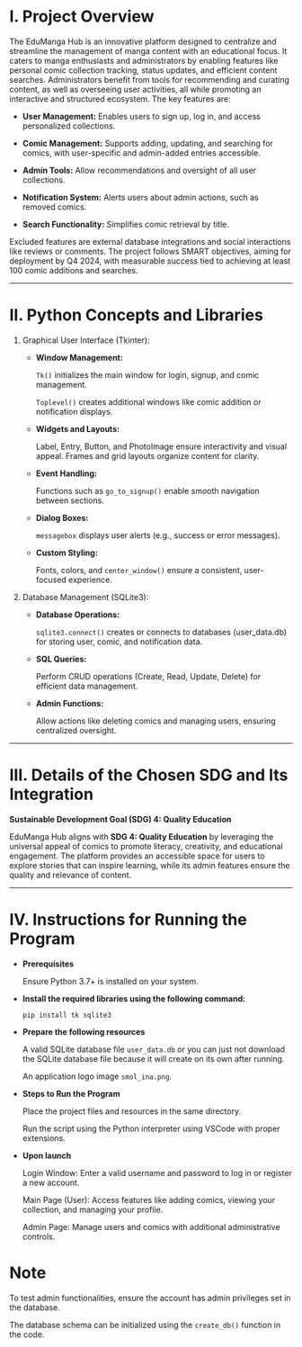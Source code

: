 # I. Project Overview

  The EduManga Hub is an innovative platform designed to centralize and streamline the management of manga content with an educational focus. It caters to manga enthusiasts and administrators by enabling features like personal comic collection tracking, status updates, and efficient content searches. Administrators benefit from tools for recommending and curating content, as well as overseeing user activities, all while promoting an interactive and structured ecosystem. The key features are:

  - **User Management:** Enables users to sign up, log in, and access personalized collections.
    
  - **Comic Management:** Supports adding, updating, and searching for comics, with user-specific and admin-added entries accessible.
    
  - **Admin Tools:** Allow recommendations and oversight of all user collections.
    
  - **Notification System:** Alerts users about admin actions, such as removed comics.
    
  - **Search Functionality:** Simplifies comic retrieval by title.

Excluded features are external database integrations and social interactions like reviews or comments. The project follows SMART objectives, aiming for deployment by Q4 2024, with measurable success tied to achieving at least 100 comic additions and searches.

---

# II. Python Concepts and Libraries

1. Graphical User Interface (Tkinter):

   - **Window Management:**
   
       `Tk()` initializes the main window for login, signup, and comic management.
     
       `Toplevel()` creates additional windows like comic addition or notification displays.
   
   - **Widgets and Layouts:**
   
       Label, Entry, Button, and PhotoImage ensure interactivity and visual appeal.
       Frames and grid layouts organize content for clarity.
   
   - **Event Handling:**
   
       Functions such as `go_to_signup()` enable smooth navigation between sections.

   - **Dialog Boxes:**
   
       `messagebox` displays user alerts (e.g., success or error messages).

   - **Custom Styling:**
   
       Fonts, colors, and `center_window()` ensure a consistent, user-focused experience.

3. Database Management (SQLite3):

    - **Database Operations:**
   
        `sqlite3.connect()` creates or connects to databases (user_data.db) for storing user, comic, and notification data.

    - **SQL Queries:**
   
        Perform CRUD operations (Create, Read, Update, Delete) for efficient data management.

    - **Admin Functions:**
   
        Allow actions like deleting comics and managing users, ensuring centralized oversight.

---

# III. Details of the Chosen SDG and Its Integration

**Sustainable Development Goal (SDG) 4: Quality Education**


  EduManga Hub aligns with **SDG 4: Quality Education** by leveraging the universal appeal of comics to promote literacy, creativity, and educational engagement. The platform provides an accessible space for users to explore stories that can inspire learning, while its admin features ensure the quality and relevance of content.

---

# IV. Instructions for Running the Program

- **Prerequisites**

  Ensure Python 3.7+ is installed on your system.
  

- **Install the required libraries using the following command:**
  
  `pip install tk sqlite3`


- **Prepare the following resources** 

  A valid SQLite database file `user_data.db` or you can just not download the SQLite database file because it will create on its own after running.

  An application logo image `smol_ina.png`.


- **Steps to Run the Program**

  Place the project files and resources in the same directory.
  
  Run the script using the Python interpreter using VSCode with proper extensions.


- **Upon launch**


  Login Window: Enter a valid username and password to log in or register a new account.


  Main Page (User): Access features like adding comics, viewing your collection, and managing your profile.


  Admin Page: Manage users and comics with additional administrative controls.


# Note

To test admin functionalities, ensure the account has admin privileges set in the database.

The database schema can be initialized using the `create_db()` function in the code.
